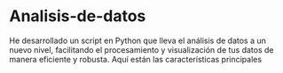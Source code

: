 # Analisis-de-datos
He desarrollado un script en Python que lleva el análisis de datos a un nuevo nivel, facilitando el procesamiento y visualización de tus datos de manera eficiente y robusta. Aquí están las características principales
